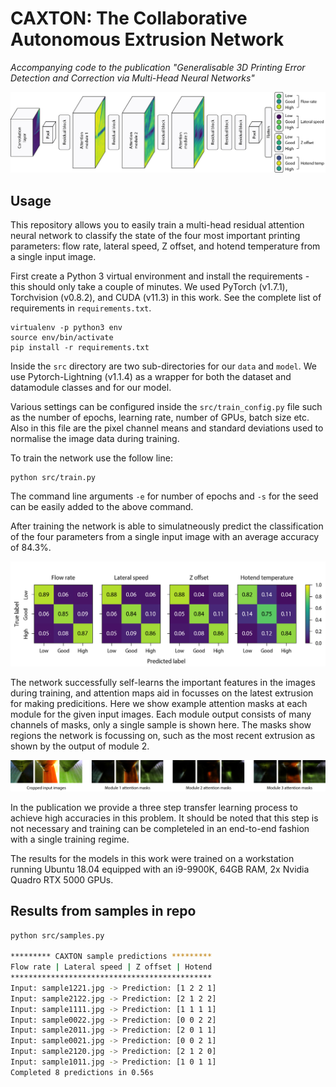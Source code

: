 # CAXTON: The Collaborative Autonomous Extrusion Network

_Accompanying code to the publication "Generalisable 3D Printing Error Detection and Correction via Multi-Head Neural Networks"_

![media/network.jpg](media/network.jpg)

## Usage

This repository allows you to easily train a multi-head residual attention neural network to classify the state of the four most important printing parameters: flow rate, lateral speed, Z offset, and hotend temperature from a single input image.

First create a Python 3 virtual environment and install the requirements - this should only take a couple of minutes. We used PyTorch (v1.7.1), Torchvision (v0.8.2), and CUDA (v11.3) in this work. See the complete list of requirements in `requirements.txt`. 

```
virtualenv -p python3 env
source env/bin/activate
pip install -r requirements.txt
```

Inside the `src` directory are two sub-directories for our `data` and `model`. We use Pytorch-Lightning (v1.1.4) as a wrapper for both the dataset and datamodule classes and for our model.

Various settings can be configured inside the `src/train_config.py` file such as the number of epochs, learning rate, number of GPUs, batch size etc. Also in this file are the pixel channel means and standard deviations used to normalise the image data during training. 

To train the network use the follow line:

```
python src/train.py
```

The command line arguments `-e` for number of epochs and `-s` for the seed can be easily added to the above command.

After training the network is able to simulatneously predict the classification of the four parameters from a single input image with an average accuracy of 84.3%.

![media/network.jpg](media/confusion_matrices.jpg)

The network successfully self-learns the important features in the images during training, and attention maps aid in focusses on the latest extrusion for making predicitions. Here we show example attention masks at each module for the given input images. Each module output consists of many channels of masks, only a single sample is shown here. The masks show regions the network is focussing on, such as the most recent extrusion as shown by the output of module 2.

![media/maps.jpg](media/maps.jpg)

In the publication we provide a three step transfer learning process to achieve high accuracies in this problem. It should be noted that this step is not necessary and training can be completeled in an end-to-end fashion with a single training regime.

The results for the models in this work were trained on a workstation running Ubuntu 18.04 equipped with an i9-9900K, 64GB RAM, 2x Nvidia Quadro RTX 5000 GPUs.

## Results from samples in repo

```bash
python src/samples.py

********* CAXTON sample predictions *********
Flow rate | Lateral speed | Z offset | Hotend
*********************************************
Input: sample1221.jpg -> Prediction: [1 2 2 1]
Input: sample2122.jpg -> Prediction: [2 1 2 2]
Input: sample1111.jpg -> Prediction: [1 1 1 1]
Input: sample0022.jpg -> Prediction: [0 0 2 2]
Input: sample2011.jpg -> Prediction: [2 0 1 1]
Input: sample0021.jpg -> Prediction: [0 0 2 1]
Input: sample2120.jpg -> Prediction: [2 1 2 0]
Input: sample1011.jpg -> Prediction: [1 0 1 1]
Completed 8 predictions in 0.56s
```

